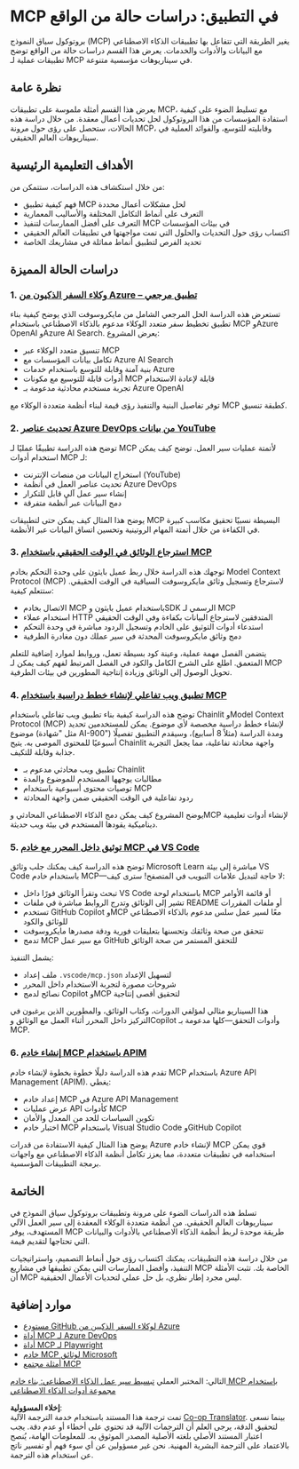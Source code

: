 <!--
CO_OP_TRANSLATOR_METADATA:
{
  "original_hash": "873741da08dd6537858d5e14c3a386e1",
  "translation_date": "2025-07-14T05:41:00+00:00",
  "source_file": "09-CaseStudy/README.md",
  "language_code": "ar"
}
-->
# MCP في التطبيق: دراسات حالة من الواقع

بروتوكول سياق النموذج (MCP) يغير الطريقة التي تتفاعل بها تطبيقات الذكاء الاصطناعي مع البيانات والأدوات والخدمات. يعرض هذا القسم دراسات حالة من الواقع توضح تطبيقات عملية لـ MCP في سيناريوهات مؤسسية متنوعة.

## نظرة عامة

يعرض هذا القسم أمثلة ملموسة على تطبيقات MCP، مع تسليط الضوء على كيفية استفادة المؤسسات من هذا البروتوكول لحل تحديات أعمال معقدة. من خلال دراسة هذه الحالات، ستحصل على رؤى حول مرونة MCP، وقابليته للتوسع، والفوائد العملية في سيناريوهات العالم الحقيقي.

## الأهداف التعليمية الرئيسية

من خلال استكشاف هذه الدراسات، ستتمكن من:

- فهم كيفية تطبيق MCP لحل مشكلات أعمال محددة  
- التعرف على أنماط التكامل المختلفة والأساليب المعمارية  
- التعرف على أفضل الممارسات لتنفيذ MCP في بيئات المؤسسات  
- اكتساب رؤى حول التحديات والحلول التي تمت مواجهتها في تطبيقات العالم الحقيقي  
- تحديد الفرص لتطبيق أنماط مماثلة في مشاريعك الخاصة  

## دراسات الحالة المميزة

### 1. [وكلاء السفر الذكيون من Azure – تطبيق مرجعي](./travelagentsample.md)

تستعرض هذه الدراسة الحل المرجعي الشامل من مايكروسوفت الذي يوضح كيفية بناء تطبيق تخطيط سفر متعدد الوكلاء مدعوم بالذكاء الاصطناعي باستخدام MCP وAzure OpenAI وAzure AI Search. يعرض المشروع:

- تنسيق متعدد الوكلاء عبر MCP  
- تكامل بيانات المؤسسات مع Azure AI Search  
- بنية آمنة وقابلة للتوسع باستخدام خدمات Azure  
- أدوات قابلة للتوسيع مع مكونات MCP قابلة لإعادة الاستخدام  
- تجربة مستخدم محادثية مدعومة بـ Azure OpenAI  

توفر تفاصيل البنية والتنفيذ رؤى قيمة لبناء أنظمة متعددة الوكلاء مع MCP كطبقة تنسيق.

### 2. [تحديث عناصر Azure DevOps من بيانات YouTube](./UpdateADOItemsFromYT.md)

توضح هذه الدراسة تطبيقًا عمليًا لـ MCP لأتمتة عمليات سير العمل. توضح كيف يمكن استخدام أدوات MCP لـ:

- استخراج البيانات من منصات الإنترنت (YouTube)  
- تحديث عناصر العمل في أنظمة Azure DevOps  
- إنشاء سير عمل آلي قابل للتكرار  
- دمج البيانات عبر أنظمة متفرقة  

يوضح هذا المثال كيف يمكن حتى لتطبيقات MCP البسيطة نسبيًا تحقيق مكاسب كبيرة في الكفاءة من خلال أتمتة المهام الروتينية وتحسين اتساق البيانات عبر الأنظمة.

### 3. [استرجاع الوثائق في الوقت الحقيقي باستخدام MCP](./docs-mcp/README.md)

توجهك هذه الدراسة خلال ربط عميل بايثون على وحدة التحكم بخادم Model Context Protocol (MCP) لاسترجاع وتسجيل وثائق مايكروسوفت السياقية في الوقت الحقيقي. ستتعلم كيفية:

- الاتصال بخادم MCP باستخدام عميل بايثون وSDK الرسمي لـ MCP  
- استخدام عملاء HTTP المتدفقين لاسترجاع البيانات بكفاءة وفي الوقت الحقيقي  
- استدعاء أدوات التوثيق على الخادم وتسجيل الردود مباشرة في وحدة التحكم  
- دمج وثائق مايكروسوفت المحدثة في سير عملك دون مغادرة الطرفية  

يتضمن الفصل مهمة عملية، وعينة كود بسيطة تعمل، وروابط لموارد إضافية للتعلم المتعمق. اطلع على الشرح الكامل والكود في الفصل المرتبط لفهم كيف يمكن لـ MCP تحويل الوصول إلى الوثائق وزيادة إنتاجية المطورين في بيئات الطرفية.

### 4. [تطبيق ويب تفاعلي لإنشاء خطط دراسية باستخدام MCP](./docs-mcp/README.md)

توضح هذه الدراسة كيفية بناء تطبيق ويب تفاعلي باستخدام Chainlit وModel Context Protocol (MCP) لإنشاء خطط دراسية مخصصة لأي موضوع. يمكن للمستخدمين تحديد موضوع (مثل "شهادة AI-900") ومدة الدراسة (مثلاً 8 أسابيع)، وسيقدم التطبيق تفصيلًا أسبوعيًا للمحتوى الموصى به. يتيح Chainlit واجهة محادثة تفاعلية، مما يجعل التجربة جذابة وقابلة للتكيف.

- تطبيق ويب محادثي مدعوم بـ Chainlit  
- مطالبات يوجهها المستخدم للموضوع والمدة  
- توصيات محتوى أسبوعية باستخدام MCP  
- ردود تفاعلية في الوقت الحقيقي ضمن واجهة المحادثة  

يوضح المشروع كيف يمكن دمج الذكاء الاصطناعي المحادثي وMCP لإنشاء أدوات تعليمية ديناميكية يقودها المستخدم في بيئة ويب حديثة.

### 5. [توثيق داخل المحرر مع خادم MCP في VS Code](./docs-mcp/README.md)

توضح هذه الدراسة كيف يمكنك جلب وثائق Microsoft Learn مباشرة إلى بيئة VS Code باستخدام خادم MCP—لا حاجة لتبديل علامات التبويب في المتصفح! سترى كيف:

- تبحث وتقرأ الوثائق فورًا داخل VS Code باستخدام لوحة MCP أو قائمة الأوامر  
- تشير إلى الوثائق وتدرج الروابط مباشرة في ملفات README أو ملفات المقررات  
- تستخدم GitHub Copilot وMCP معًا لسير عمل سلس مدعوم بالذكاء الاصطناعي للوثائق والكود  
- تتحقق من صحة وثائقك وتحسنها بتعليقات فورية ودقة مصدرها مايكروسوفت  
- تدمج MCP مع سير عمل GitHub للتحقق المستمر من صحة الوثائق  

يشمل التنفيذ:  
- ملف إعداد `.vscode/mcp.json` لتسهيل الإعداد  
- شروحات مصورة لتجربة الاستخدام داخل المحرر  
- نصائح لدمج Copilot وMCP لتحقيق أقصى إنتاجية  

هذا السيناريو مثالي لمؤلفي الدورات، وكتاب الوثائق، والمطورين الذين يرغبون في التركيز داخل المحرر أثناء العمل مع الوثائق وCopilot وأدوات التحقق—كلها مدعومة بـ MCP.

### 6. [إنشاء خادم MCP باستخدام APIM](./apimsample.md)

تقدم هذه الدراسة دليلًا خطوة بخطوة لإنشاء خادم MCP باستخدام Azure API Management (APIM). يغطي:

- إعداد خادم MCP في Azure API Management  
- عرض عمليات API كأدوات MCP  
- تكوين السياسات للحد من المعدل والأمان  
- اختبار خادم MCP باستخدام Visual Studio Code وGitHub Copilot  

يوضح هذا المثال كيفية الاستفادة من قدرات Azure لإنشاء خادم MCP قوي يمكن استخدامه في تطبيقات متعددة، مما يعزز تكامل أنظمة الذكاء الاصطناعي مع واجهات برمجة التطبيقات المؤسسية.

## الخاتمة

تسلط هذه الدراسات الضوء على مرونة وتطبيقات بروتوكول سياق النموذج في سيناريوهات العالم الحقيقي. من أنظمة متعددة الوكلاء المعقدة إلى سير العمل الآلي المستهدف، يوفر MCP طريقة موحدة لربط أنظمة الذكاء الاصطناعي بالأدوات والبيانات التي تحتاجها لتقديم قيمة.

من خلال دراسة هذه التطبيقات، يمكنك اكتساب رؤى حول أنماط التصميم، واستراتيجيات التنفيذ، وأفضل الممارسات التي يمكن تطبيقها في مشاريع MCP الخاصة بك. تثبت الأمثلة أن MCP ليس مجرد إطار نظري، بل حل عملي لتحديات الأعمال الحقيقية.

## موارد إضافية

- [مستودع GitHub لوكلاء السفر الذكيين من Azure](https://github.com/Azure-Samples/azure-ai-travel-agents)  
- [أداة MCP لـ Azure DevOps](https://github.com/microsoft/azure-devops-mcp)  
- [أداة MCP لـ Playwright](https://github.com/microsoft/playwright-mcp)  
- [خادم MCP لوثائق Microsoft](https://github.com/MicrosoftDocs/mcp)  
- [أمثلة مجتمع MCP](https://github.com/microsoft/mcp)  


التالي: المختبر العملي [تبسيط سير عمل الذكاء الاصطناعي: بناء خادم MCP باستخدام مجموعة أدوات الذكاء الاصطناعي](../10-StreamliningAIWorkflowsBuildingAnMCPServerWithAIToolkit/README.md)

**إخلاء المسؤولية**:  
تمت ترجمة هذا المستند باستخدام خدمة الترجمة الآلية [Co-op Translator](https://github.com/Azure/co-op-translator). بينما نسعى لتحقيق الدقة، يرجى العلم أن الترجمات الآلية قد تحتوي على أخطاء أو عدم دقة. يجب اعتبار المستند الأصلي بلغته الأصلية المصدر الموثوق به. للمعلومات الهامة، يُنصح بالاعتماد على الترجمة البشرية المهنية. نحن غير مسؤولين عن أي سوء فهم أو تفسير ناتج عن استخدام هذه الترجمة.